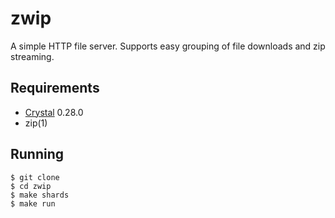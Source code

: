 # zwip

A simple HTTP file server. Supports easy grouping of file downloads and zip streaming.

## Requirements

* [Crystal](https://crystal-lang.org/) 0.28.0
* zip(1)

## Running

```text
$ git clone
$ cd zwip
$ make shards
$ make run
```
